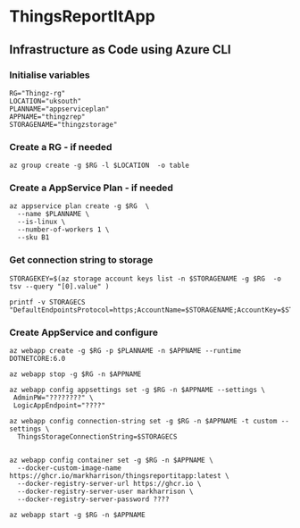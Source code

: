 # ThingsReportItApp

## Infrastructure as Code using Azure CLI 

### Initialise variables

```
RG="Thingz-rg"
LOCATION="uksouth"
PLANNAME="appserviceplan"
APPNAME="thingzrep"
STORAGENAME="thingzstorage"

```

### Create a RG - if needed

```
az group create -g $RG -l $LOCATION  -o table 

```

### Create a AppService Plan - if needed

```
az appservice plan create -g $RG  \
  --name $PLANNAME \
  --is-linux \
  --number-of-workers 1 \
  --sku B1

```
   
### Get connection string to storage

```
STORAGEKEY=$(az storage account keys list -n $STORAGENAME -g $RG  -o tsv --query "[0].value" )

printf -v STORAGECS "DefaultEndpointsProtocol=https;AccountName=$STORAGENAME;AccountKey=$STORAGEKEY;EndpointSuffix=core.windows.net" 

```

### Create AppService and configure

```
az webapp create -g $RG -p $PLANNAME -n $APPNAME --runtime DOTNETCORE:6.0

az webapp stop -g $RG -n $APPNAME

az webapp config appsettings set -g $RG -n $APPNAME --settings \
 AdminPW="????????" \
 LogicAppEndpoint="????"

az webapp config connection-string set -g $RG -n $APPNAME -t custom --settings \
  ThingsStorageConnectionString=$STORAGECS


az webapp config container set -g $RG -n $APPNAME \
  --docker-custom-image-name https://ghcr.io/markharrison/thingsreportitapp:latest \
  --docker-registry-server-url https://ghcr.io \
  --docker-registry-server-user markharrison \
  --docker-registry-server-password ????

az webapp start -g $RG -n $APPNAME

```

